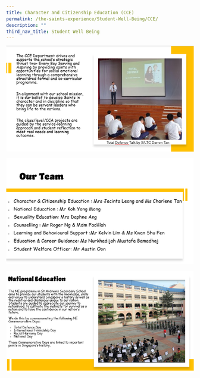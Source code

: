 ```yaml
---
title: Character and Citizenship Education (CCE)
permalink: /the-saints-experience/Student-Well-Being/CCE/
description: ""
third_nav_title: Student Well Being
---
```

![](/images/CCE/CCE1.png)

![](/images/CCE/CCE2.png)

![](/images/CCE/CCE3.png)